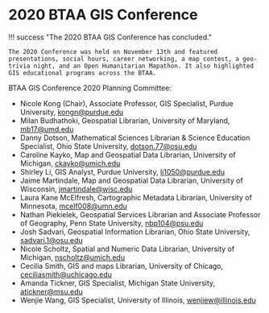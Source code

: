# 2020 BTAA GIS Conference

!!! success "The 2020 BTAA GIS Conference has concluded."

	The 2020 Conference was held on November 13th and featured presentations, social hours, career networking, a map contest, a geo-trivia night, and an Open Humanitarian Mapathon. It also highlighted GIS educational programs across the BTAA.
	
	
	
BTAA GIS Conference 2020 Planning Committee:

* Nicole Kong (Chair), Associate Professor, GIS Specialist, Purdue University, kongn@purdue.edu
* Milan Budhathoki, Geospatial Librarian, University of Maryland, mb17@umd.edu
* Danny Dotson, Mathematical Sciences Librarian & Science Education Specialist, Ohio State University, dotson.77@osu.edu
* Caroline Kayko, Map and Geospatial Data Librarian, University of Michigan, ckayko@umich.edu
* Shirley Li, GIS Analyst, Purdue University, li1050@purdue.edu
* Jaime Martindale, Map and Geospatial Data Librarian, University of Wisconsin, jmartindale@wisc.edu
* Laura Kane McElfresh, Cartographic Metadata Librarian, University of Minnesota, mcelf008@umn.edu    
* Nathan Piekielek, Geospatial Services Librarian and Associate Professor of Geography, Penn State University, nbp104@psu.edu
* Josh Sadvari, Geospatial Information Librarian, Ohio State University, sadvari.1@osu.edu
* Nicole Scholtz, Spatial and Numeric Data Librarian, University of Michigan, nscholtz@umich.edu
* Cecilia Smith, GIS and maps Librarian, University of Chicago, ceciliasmith@uchicago.edu
* Amanda Tickner, GIS Specialist, Michigan State University, atickner@msu.edu
* Wenjie Wang, GIS Specialist, University of Illinois, wenjiew@illinois.edu